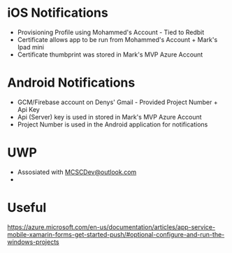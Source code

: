 # iOS Notifications
- Provisioning Profile using Mohammed's Account - Tied to Redbit
- Certificate allows app to be run from Mohammed's Account + Mark's Ipad mini
- Certificate thumbprint was stored in Mark's MVP Azure Account

# Android Notifications
- GCM/Firebase account on Denys' Gmail - Provided Project Number + Api Key
- Api (Server) key is used in stored in Mark's MVP Azure Account
- Project Number is used in the Android application for notifications

# UWP
- Assosiated with MCSCDev@outlook.com
- 

# Useful
https://azure.microsoft.com/en-us/documentation/articles/app-service-mobile-xamarin-forms-get-started-push/#optional-configure-and-run-the-windows-projects



